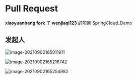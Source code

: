 # Pull Request

**xiaoyuanbang  fork** 了 **wenjiaqi123** 的项目 SpringCloud_Demo

## 发起人

![image-20210902165011911](https://attach.blog.wen7.online/image-20210902165011911.png)

![image-20210902165216742](https://attach.blog.wen7.online/image-20210902165216742.png)

![image-20210902165254982](https://attach.blog.wen7.online/image-20210902165254982.png)